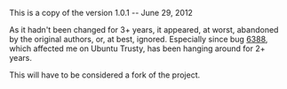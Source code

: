 This is a copy of the version 1.0.1 -- June 29, 2012

As it hadn't been changed for 3+ years, it appeared, at worst, abandoned by the original authors, or, at best, ignored. Especially since bug [6388](https://labs.riseup.net/code/issues/6388), which affected me on Ubuntu Trusty, has been hanging around for 2+ years.

This will have to be considered a fork of the project.
